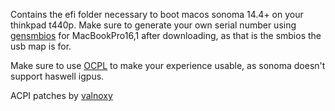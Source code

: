 Contains the efi folder necessary to boot macos sonoma 14.4+ on your thinkpad t440p. Make sure to generate your own serial number using [gensmbios](https://github.com/corpnewt/GenSMBIOS) for MacBookPro16,1 after downloading, as that is the smbios the usb map is for.

Make sure to use [OCPL](https://github.com/dortania/OpenCore-Legacy-Patcher) to make your experience usable, as sonoma doesn't support haswell igpus.

ACPI patches by [valnoxy](https://github.com/valnoxy)
